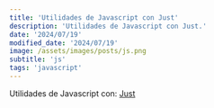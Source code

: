 ```yaml
---
title: 'Utilidades de Javascript con Just'
description: 'Utilidades de Javascript con Just.'
date: '2024/07/19'
modified_date: '2024/07/19'
image: /assets/images/posts/js.png
subtitle: 'js'
tags: 'javascript'
---
```


Utilidades de Javascript con: [Just](https://anguscroll.com/just/)

